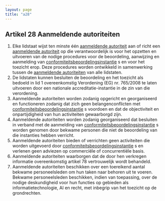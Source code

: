 ```yaml
---
layout: page
title: "a28"
---
```


## Artikel 28 Aanmeldende autoriteiten

1. Elke lidstaat wijst ten minste één [aanmeldende autoriteit](a3.md#^aanmeldende) aan of richt een [aanmeldende autoriteit](a3.md#^aanmeldende) op die verantwoordelijk is voor het opzetten en uitvoeren van de nodige procedures voor de beoordeling, aanwijzing en aanmelding van [conformiteitsbeoordelingsinstantie](a3.md#^confins) s en voor het toezicht erop. Deze procedures worden ontwikkeld in samenwerking tussen de [aanmeldende autoriteiten](a3.md#^aanmeldende) van alle lidstaten.
2. De lidstaten kunnen besluiten de beoordeling en het toezicht als bedoeld in lid 1 overeenkomstig Verordening (EG) nr. 765/2008 te laten uitvoeren door een nationale accreditatie-instantie in de zin van die verordening.
3. Aanmeldende autoriteiten worden zodanig opgericht en georganiseerd en functioneren zodanig dat zich geen belangenconflicten met [conformiteitsbeoordelingsinstantie](a3.md#^confins) s voordoen en dat de objectiviteit en onpartijdigheid van hun activiteiten gewaarborgd zijn.
4. Aanmeldende autoriteiten worden zodanig georganiseerd dat besluiten in verband met de aanmelding van [conformiteitsbeoordelingsinstantie](a3.md#^confins) s worden genomen door bekwame personen die niet de beoordeling van die instanties hebben verricht.
5. Aanmeldende autoriteiten bieden of verrichten geen activiteiten die worden uitgevoerd door [conformiteitsbeoordelingsinstantie](a3.md#^confins) s en verlenen geen adviezen op commerciële of concurrentiële basis.
6. Aanmeldende autoriteiten waarborgen dat de door hen verkregen informatie overeenkomstig artikel 78 vertrouwelijk wordt behandeld.
7. Aanmeldende autoriteiten beschikken over een toereikend aantal bekwame personeelsleden om hun taken naar behoren uit te voeren. Bekwame personeelsleden beschikken, indien van toepassing, over de nodige deskundigheid voor hun functies op gebieden als informatietechnologie, AI en recht, met inbegrip van het toezicht op de grondrechten.